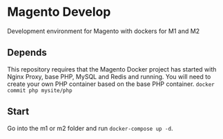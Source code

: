 # Magento Develop
Development environment for Magento with dockers for M1 and M2

## Depends
This repository requires that the Magento Docker project has started with Nginx Proxy, base PHP, MySQL and Redis and running. You will need to create your own PHP container based on the base PHP container.
`docker commit php mysite/php`

## Start
Go into the m1 or m2 folder and run `docker-compose up -d`.

